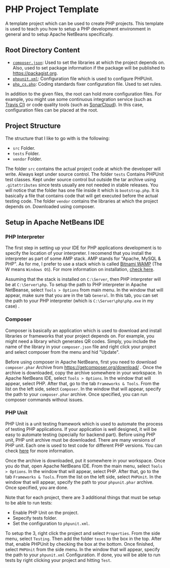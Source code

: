 # PHP Project Template
A template project which can be used to create PHP projects. This template is used to teach you how to setup a PHP development environment in general and to setup Apache NetBeans specifically.

## Root Directory Content

* [`composer.json`](https://github.com/usernane/php-template/composer.json): Used to set the libraries at which the project depends on. Also, used to set package information if the package will be published to https://packagist.org.
* [`phpunit.xml`](https://github.com/usernane/php-template/phpunit.xml): Configuration file which is used to configure PHPUnit.
* [`php_cs.php`](https://github.com/usernane/php-template/php_cs.php): Coding standards fixer configuration file. Used to set rules.

In addition to the given files, the root can hold more configuration files. For example, you might use some continuous integration service (such as [Travis CI](https://travis-ci.com)) or code quality tools (such as [SonarCloud](https://sonarcloud.io)). In this case, configuration files can be placed at the root.

## Project Structure

The structure that I like to go with is the following:
* `src` Folder. 
* `tests` Folder.
* `vendor` Folder.

The folder `src` contains the actual project code at which the developer will write. Always kept under source control. The folder `tests` Contains PHPUnit test classes. Kept under source control but outside the tar archive using `.gitattributes` since tests usually are not needed in stable releases. You will notice that the folder has one file inside it which is `bootstrap.php`. It is basically a file that contains code that will get executed before the actual testing code. The folder `vendor` contains the libraries at which the project depends on. Downloaded using composer.

## Setup in Apache NetBeans IDE

### PHP Interpreter

The first step in setting up your IDE for PHP applications development is to specify the location of your interpreter. I recomend that you install the interpreter as part of some AMP stack. AMP stands for "Apache, MySQL & PHP". As for me, I prefer to use a stack which is called [Bitnami WAMP](https://bitnami.com/stack/wamp/installer) (The W means `Windows OS`). For more information on installation, [check here](https://webfiori.com/learn/installation#downloading-wamp-stack).

Assuming that the stack is installed on `C:\Server`, then PHP interpreter will be at `C:\Server\php`. To setup the path to PHP interpreter in Apache NetBeanse, select `Tools > Options` from main menu. In the window that will appear, make sure that you are in the tab `General`. In this tab, you can set the path to your PHP interpreter (which is `C:\Server\php\php.exe` in my case) . 

### Composer

Composer is basically an application which is used to download and install libraries or frameworks that your project depends on. For example, you might need a library which generates QR codes. Simply, you include the name of the library in your `composer.json` file and right click your project and select composer from the menu and hid "Update".

Before using composer in Apache NetBeans, first you need to download `composer.phar` Archive from https://getcomposer.org/download/ . Once the archive is downloaded, copy the archive somewhere in your workspace. In Apache NetBeans IDE, select `Tools > Options`. In the window that will appear, select PHP. After that, go to the tab `Frameworks & Tools`. From the list on the left side, select `Composer`. In the window that will appear, specify the path to your `composer.phar` archive. Once specified, you can run composer commands without issues.

### PHP Unit

PHP Unit is a unit testing framework which is used to automate the process of testing PHP applications. If your application is well designed, it will be easy to automate testing (specially for backend part). Before using PHP unit, PHP unit archive must be downloaded. There are many versions of PHP unit. Each one is used to test code for different PHP versions. You can check [here](https://phpunit.de/getting-started/phpunit-9.html) for more information.

Once the archive is downloaded, put it somewhere in your workspace. Once you do that, open Apache NetBeans IDE. From the main menu, select `Tools > Options`. In the window that will appear, select PHP. After that, go to the tab `Frameworks & Tools`. From the list on the left side, select `PHPUnit`. In the window that will appear, specify the path to your `phpunit.phar` archive. Once specified, you are done.

Note that for each project, there are 3 additional things that must be setup to be able to run tests:

* Enable PHP Unit on the project.
* Sepecify tests folder.
* Set the configuration to `phpunit.xml`.

To setup the 3, right click the project and select `Properties`. From the side menu, select `Testing`. Then add the folder `teses` to the box in the top. After that, enable PHPUnit by checking the box at the bottom. Once finished, select `PHPUnit` from the side menu. In the window that will appear, specify the path to your `phpunit.xml` Configuration. If done, you will be able to run tests by right clicking your project and hitting `Test`.



